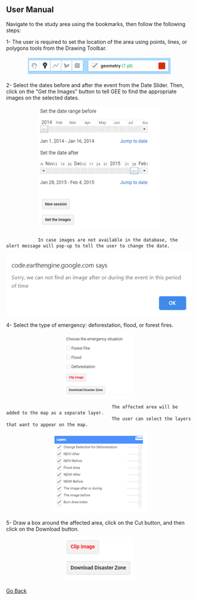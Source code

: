 ## User Manual 
Navigate to the study area using the bookmarks, then follow the following steps:


1- The user is required to set the location of the area using points, lines, or polygons tools from the Drawing Toolbar. 

<p align="center">
<img src="images/2.PNG" />
</p>




2- Select the dates before and after the event from the Date Slider. Then, click on the "Get the Images" button to tell GEE to find the appropriate images on the selected dates.

<p align="center">
<img src="images/3.PNG" />
</p>


                In case images are not available in the database, the alert message will pop-up to tell the user to change the date. 

<p align="center">
<img src="images/alert.PNG" />
</p>



4- Select the type of emergency: deforestation, flood, or forest fires.

<p align="center">
<img src="images/4.PNG" />
</p>


                                            The affected area will be added to the map as a separate layer.
                                            The user can select the layers that want to appear on the map.

<p align="center">
<img src="images/5.PNG" />
<p>



5- Draw a box around the affected area, click on the Cut button, and then click on the Download button.

<p align="center">
<img src="images/6.PNG" />
<p>
  
[Go Back](README.md)


